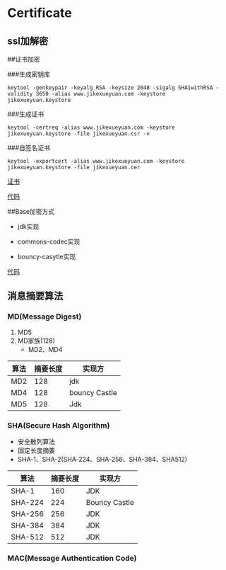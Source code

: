 # Certificate

## ssl加解密 
##证书加密

###生成密钥库
```
keytool -genkeypair -keyalg RSA -keysize 2048 -sigalg SHA1withRSA -validity 3650 -alias www.jikexueyuan.com -keystore jikexueyuan.keystore
```

###生成证书
```
keytool -certreq -alias www.jikexueyuan.com -keystore jikexueyuan.keystore -file jikexueyuan.csr -v
```

###自签名证书
```
keytool -exportcert -alias www.jikexueyuan.com -keystore jikexueyuan.keystore -file jikexueyuan.cer
```

[证书][1]

[代码][2]

##Base加密方式

- jdk实现

- commons-codec实现

- bouncy-casytle实现

[代码][3]

## 消息摘要算法

### MD(Message Digest)
1. MD5
2. MD家族(128)
	- MD2、MD4

|算法|摘要长度|实现方|
-|-|-
|MD2|128|jdk
|MD4|128|bouncy Castle|
|MD5|128|Jdk|


### SHA(Secure Hash Algorithm)

- 安全散列算法
- 固定长度摘要
- SHA-1、SHA-2(SHA-224、SHA-256、SHA-384、SHA512)

|算法 |摘要长度|实现方|
-|-|-
SHA-1|160|JDK
SHA-224|224|Bouncy Castle
SHA-256|256|JDK
 SHA-384|384|JDK
 SHA-512|512|JDK
 

### MAC(Message Authentication Code)


  
  [1]: https://github.com/admxj/Certificate/tree/master/ssl
  [2]: https://github.com/admxj/Certificate/tree/master/src/certificate
  [3]: https://github.com/admxj/Certificate/tree/master/src/com/admxj/security/base64/AdmxjBase64.java